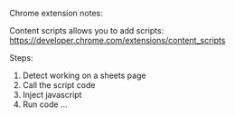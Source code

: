 Chrome extension notes:


Content scripts allows you to add scripts:
https://developer.chrome.com/extensions/content_scripts


Steps:
1. Detect working on a sheets page
2. Call the script code
3. Inject javascript
4. Run code ...